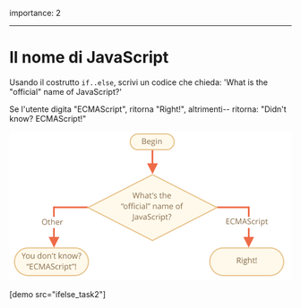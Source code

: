importance: 2

---

# Il nome di JavaScript

Usando il costrutto `if..else`, scrivi un codice che chieda: 'What is the "official" name of JavaScript?'

Se l'utente digita "ECMAScript", ritorna "Right!", altrimenti-- ritorna: "Didn't know? ECMAScript!"

![](ifelse_task2.svg)

[demo src="ifelse_task2"]
